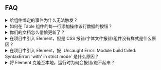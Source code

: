 ## FAQ

<details>
<summary>给组件绑定的事件为什么无法触发？</summary>

在 Vue 2.0 中，为自定义组件绑定原生事件必须使用 `.native` 修饰符：
```html
<my-component @click.native="handleClick">Click Me</my-component>
```

从易用性的角度出发，我们对 `Button` 组件进行了处理，使它可以监听 `click` 事件：
```html
<el-button @click="handleButtonClick">Click Me</el-button>
```

但是对于其他组件，还是需要添加 `.native` 修饰符。
</details>

<details>
<summary>如何在 Table 组件的每一行添加操作该行数据的按钮？</summary>

使用 inline-template 即可：
```html
<el-table-column label="操作" inline-template>
  <el-button @click.native="showDetail(row)">查看详情</el-button>
</el-table-column>
```
参数 `row` 即为对应行的数据。
</details>

<details>
<summary>你们的文档怎么偷偷更新了？</summary>

我们只会在 Element 发布新版本时同步更新文档，以体现最新的变化。详细的更新内容可以查看 [changelog](https://github.com/ElemeFE/element/blob/master/CHANGELOG.md)。
</details>

<details>
<summary>在项目中引入 Element，但是 CSS 报错/字体文件报错/组件没有样式是什么原因？</summary>

请参考我们提供的 [starter kit](https://github.com/ElementUI/element-starter)，在 webpack 的 loaders 中正确配置 file-loader、css-loader 和 style-loader。此外，我们还提供了基于 [cooking](https://github.com/ElementUI/element-cooking-starter) 和 [laravel](https://github.com/ElementUI/element-in-laravel-starter) 的项目模板。
</details>

<details>
<summary>在项目中引入 Element，报 `Uncaught Error: Module build failed: SyntaxError: 'with' in strict mode` 是什么原因？</summary>

请避免你使用的编译器处理 Element。比如，若是使用 webpack，请在 loaders 中配置：
```javascript
{
  test: /\.js$/,
  loader: 'babel',
  exclude: /node_modules/
}
```
</details>

<details>
<summary>将 Element 克隆至本地，运行时为何会报错/跑不起来？</summary>

首先，确保克隆的是 master 分支的最新代码，并且文件完整。其次，确保本地的 node 版本在 4.0 以上，npm 版本在 3.0 以上。最后，可以启动开发环境：

```bash
npm run dev
```

或是直接打包：

```bash
npm run dist
```
</details>

